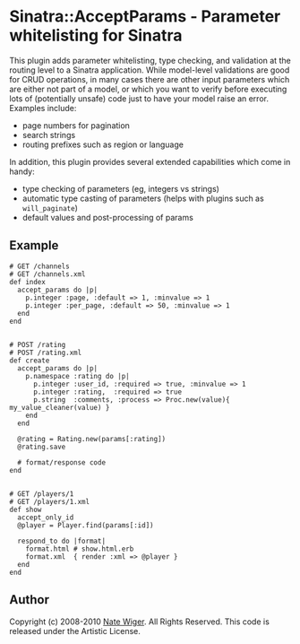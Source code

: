 Sinatra::AcceptParams - Parameter whitelisting for Sinatra
==========================================================

This plugin adds parameter whitelisting, type checking, and validation at the routing level
to a Sinatra application.  While model-level validations are good for CRUD operations, in many
cases there are other input parameters which are either not part of a model, or which you want to
verify before executing lots of (potentially unsafe) code just to have your model raise an
error.  Examples include:

* page numbers for pagination
* search strings
* routing prefixes such as region or language

In addition, this plugin provides several extended capabilities which come in handy:

* type checking of parameters (eg, integers vs strings)
* automatic type casting of parameters (helps with plugins such as `will_paginate`)
* default values and post-processing of params

Example
-------

    # GET /channels
    # GET /channels.xml
    def index
      accept_params do |p|
        p.integer :page, :default => 1, :minvalue => 1
        p.integer :per_page, :default => 50, :minvalue => 1
      end
    end


    # POST /rating
    # POST /rating.xml
    def create
      accept_params do |p|
        p.namespace :rating do |p|
          p.integer :user_id, :required => true, :minvalue => 1
          p.integer :rating,  :required => true
          p.string  :comments, :process => Proc.new(value){ my_value_cleaner(value) }
        end
      end
  
      @rating = Rating.new(params[:rating])
      @rating.save
      
      # format/response code
    end
  

    # GET /players/1
    # GET /players/1.xml
    def show
      accept_only_id
      @player = Player.find(params[:id])
  
      respond_to do |format|
        format.html # show.html.erb
        format.xml  { render :xml => @player }
      end
    end


Author
------
Copyright (c) 2008-2010 [Nate Wiger](http://nateware.com).  All Rights Reserved.
This code is released under the Artistic License.

